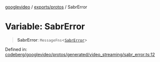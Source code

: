 [googlevideo](../../../README.md) / [exports/protos](../README.md) / SabrError

# Variable: SabrError

> **SabrError**: `MessageFns`\<[`SabrError`](../interfaces/SabrError.md)\>

Defined in: [codeberg/googlevideo/protos/generated/video\_streaming/sabr\_error.ts:12](https://github.com/LuanRT/googlevideo/blob/19854137cadaf49fd755394883dfd7fe5fdaba20/protos/generated/video_streaming/sabr_error.ts#L12)
